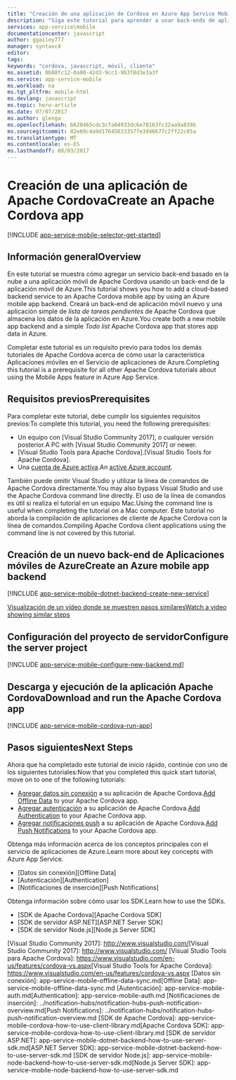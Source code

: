 ```yaml
---
title: "Creación de una aplicación de Cordova en Azure App Service Mobile Apps | Microsoft Docs"
description: "Siga este tutorial para aprender a usar back-ends de aplicación móvil de Azure para el desarrollo de Apache Cordova."
services: app-service\mobile
documentationcenter: javascript
author: ggailey777
manager: syntaxc4
editor: 
tags: 
keywords: "cordova, javascript, móvil, cliente"
ms.assetid: 0b08fc12-0a80-42d3-9cc1-9b3f8d3e3a3f
ms.service: app-service-mobile
ms.workload: na
ms.tgt_pltfrm: mobile-html
ms.devlang: javascript
ms.topic: hero-article
ms.date: 07/07/2017
ms.author: glenga
ms.openlocfilehash: b620465cdc3cfa04933dc6e70163fc32aa9a839b
ms.sourcegitcommit: 02e69c4a9d17645633357fe3d46677c2ff22c85a
ms.translationtype: MT
ms.contentlocale: es-ES
ms.lasthandoff: 08/03/2017
---
```

# <a name="create-an-apache-cordova-app"></a><span data-ttu-id="ade9e-104">Creación de una aplicación de Apache Cordova</span><span class="sxs-lookup"><span data-stu-id="ade9e-104">Create an Apache Cordova app</span></span>
[!INCLUDE [app-service-mobile-selector-get-started](../../includes/app-service-mobile-selector-get-started.md)]

## <a name="overview"></a><span data-ttu-id="ade9e-105">Información general</span><span class="sxs-lookup"><span data-stu-id="ade9e-105">Overview</span></span>
<span data-ttu-id="ade9e-106">En este tutorial se muestra cómo agregar un servicio back-end basado en la nube a una aplicación móvil de Apache Cordova usando un back-end de la aplicación móvil de Azure.</span><span class="sxs-lookup"><span data-stu-id="ade9e-106">This tutorial shows you how to add a cloud-based backend service to an Apache Cordova mobile app by using an Azure mobile app backend.</span></span>  <span data-ttu-id="ade9e-107">Creará un back-end de aplicación móvil nuevo y una aplicación simple de *lista de tareas pendientes* de Apache Cordova que almacena los datos de la aplicación en Azure.</span><span class="sxs-lookup"><span data-stu-id="ade9e-107">You create both a new mobile app backend and a simple *Todo list* Apache Cordova app that stores app data in Azure.</span></span>

<span data-ttu-id="ade9e-108">Completar este tutorial es un requisito previo para todos los demás tutoriales de Apache Cordova acerca de cómo usar la característica Aplicaciones móviles en el Servicio de aplicaciones de Azure.</span><span class="sxs-lookup"><span data-stu-id="ade9e-108">Completing this tutorial is a prerequisite for all other Apache Cordova tutorials about using the Mobile Apps feature in Azure App Service.</span></span>

## <a name="prerequisites"></a><span data-ttu-id="ade9e-109">Requisitos previos</span><span class="sxs-lookup"><span data-stu-id="ade9e-109">Prerequisites</span></span>
<span data-ttu-id="ade9e-110">Para completar este tutorial, debe cumplir los siguientes requisitos previos:</span><span class="sxs-lookup"><span data-stu-id="ade9e-110">To complete this tutorial, you need the following prerequisites:</span></span>

* <span data-ttu-id="ade9e-111">Un equipo con [Visual Studio Community 2017], o cualquier versión posterior.</span><span class="sxs-lookup"><span data-stu-id="ade9e-111">A PC with [Visual Studio Community 2017] or newer.</span></span>
* <span data-ttu-id="ade9e-112">[Visual Studio Tools para Apache Cordova].</span><span class="sxs-lookup"><span data-stu-id="ade9e-112">[Visual Studio Tools for Apache Cordova].</span></span>
* <span data-ttu-id="ade9e-113">Una [cuenta de Azure activa](https://azure.microsoft.com/pricing/free-trial/).</span><span class="sxs-lookup"><span data-stu-id="ade9e-113">An [active Azure account](https://azure.microsoft.com/pricing/free-trial/).</span></span>

<span data-ttu-id="ade9e-114">También puede omitir Visual Studio y utilizar la línea de comandos de Apache Cordova directamente.</span><span class="sxs-lookup"><span data-stu-id="ade9e-114">You may also bypass Visual Studio and use the Apache Cordova command line directly.</span></span>  <span data-ttu-id="ade9e-115">El uso de la línea de comandos es útil si realiza el tutorial en un equipo Mac.</span><span class="sxs-lookup"><span data-stu-id="ade9e-115">Using the command line is useful when completing the tutorial on a Mac computer.</span></span>  <span data-ttu-id="ade9e-116">Este tutorial no aborda la compilación de aplicaciones de cliente de Apache Cordova con la línea de comandos.</span><span class="sxs-lookup"><span data-stu-id="ade9e-116">Compiling Apache Cordova client applications using the command line is not covered by this tutorial.</span></span>

## <a name="create-an-azure-mobile-app-backend"></a><span data-ttu-id="ade9e-117">Creación de un nuevo back-end de Aplicaciones móviles de Azure</span><span class="sxs-lookup"><span data-stu-id="ade9e-117">Create an Azure mobile app backend</span></span>
[!INCLUDE [app-service-mobile-dotnet-backend-create-new-service](../../includes/app-service-mobile-dotnet-backend-create-new-service.md)]

[<span data-ttu-id="ade9e-118">Visualización de un vídeo donde se muestren pasos similares</span><span class="sxs-lookup"><span data-stu-id="ade9e-118">Watch a video showing similar steps</span></span>](https://channel9.msdn.com/series/Azure-connected-services-with-Cordova/Azure-connected-services-task-1-Create-an-Azure-Mobile-App)

## <a name="configure-the-server-project"></a><span data-ttu-id="ade9e-119">Configuración del proyecto de servidor</span><span class="sxs-lookup"><span data-stu-id="ade9e-119">Configure the server project</span></span>
[!INCLUDE [app-service-mobile-configure-new-backend.md](../../includes/app-service-mobile-configure-new-backend.md)]

## <a name="download-and-run-the-apache-cordova-app"></a><span data-ttu-id="ade9e-120">Descarga y ejecución de la aplicación Apache Cordova</span><span class="sxs-lookup"><span data-stu-id="ade9e-120">Download and run the Apache Cordova app</span></span>
[!INCLUDE [app-service-mobile-cordova-run-app](../../includes/app-service-mobile-cordova-run-app.md)]

## <a name="next-steps"></a><span data-ttu-id="ade9e-121">Pasos siguientes</span><span class="sxs-lookup"><span data-stu-id="ade9e-121">Next Steps</span></span>
<span data-ttu-id="ade9e-122">Ahora que ha completado este tutorial de inicio rápido, continúe con uno de los siguientes tutoriales:</span><span class="sxs-lookup"><span data-stu-id="ade9e-122">Now that you completed this quick start tutorial, move on to one of the following tutorials:</span></span>

* <span data-ttu-id="ade9e-123">[Agregar datos sin conexión](app-service-mobile-cordova-get-started-offline-data.md) a su aplicación de Apache Cordova.</span><span class="sxs-lookup"><span data-stu-id="ade9e-123">[Add Offline Data](app-service-mobile-cordova-get-started-offline-data.md) to your Apache Cordova app.</span></span>
* <span data-ttu-id="ade9e-124">[Agregar autenticación](app-service-mobile-cordova-get-started-users.md) a su aplicación de Apache Cordova.</span><span class="sxs-lookup"><span data-stu-id="ade9e-124">[Add Authentication](app-service-mobile-cordova-get-started-users.md) to your Apache Cordova app.</span></span>
* <span data-ttu-id="ade9e-125">[Agregar notificaciones push](app-service-mobile-cordova-get-started-push.md) a su aplicación de Apache Cordova.</span><span class="sxs-lookup"><span data-stu-id="ade9e-125">[Add Push Notifications](app-service-mobile-cordova-get-started-push.md) to your Apache Cordova app.</span></span>

<span data-ttu-id="ade9e-126">Obtenga más información acerca de los conceptos principales con el servicio de aplicaciones de Azure.</span><span class="sxs-lookup"><span data-stu-id="ade9e-126">Learn more about key concepts with Azure App Service.</span></span>

* <span data-ttu-id="ade9e-127">[Datos sin conexión]</span><span class="sxs-lookup"><span data-stu-id="ade9e-127">[Offline Data]</span></span>
* <span data-ttu-id="ade9e-128">[Autenticación]</span><span class="sxs-lookup"><span data-stu-id="ade9e-128">[Authentication]</span></span>
* <span data-ttu-id="ade9e-129">[Notificaciones de inserción]</span><span class="sxs-lookup"><span data-stu-id="ade9e-129">[Push Notifications]</span></span>

<span data-ttu-id="ade9e-130">Obtenga información sobre cómo usar los SDK.</span><span class="sxs-lookup"><span data-stu-id="ade9e-130">Learn how to use the SDKs.</span></span>

* <span data-ttu-id="ade9e-131">[SDK de Apache Cordova]</span><span class="sxs-lookup"><span data-stu-id="ade9e-131">[Apache Cordova SDK]</span></span>
* <span data-ttu-id="ade9e-132">[SDK de servidor ASP.NET]</span><span class="sxs-lookup"><span data-stu-id="ade9e-132">[ASP.NET Server SDK]</span></span>
* <span data-ttu-id="ade9e-133">[SDK de servidor Node.js]</span><span class="sxs-lookup"><span data-stu-id="ade9e-133">[Node.js Server SDK]</span></span>

<!-- Images. -->

<!-- URLs -->
[Azure portal]: https://portal.azure.com/
<span data-ttu-id="ade9e-134">[Visual Studio Community 2017]: http://www.visualstudio.com/</span><span class="sxs-lookup"><span data-stu-id="ade9e-134">[Visual Studio Community 2017]: http://www.visualstudio.com/</span></span>
<span data-ttu-id="ade9e-135">[Visual Studio Tools para Apache Cordova]: https://www.visualstudio.com/en-us/features/cordova-vs.aspx</span><span class="sxs-lookup"><span data-stu-id="ade9e-135">[Visual Studio Tools for Apache Cordova]: https://www.visualstudio.com/en-us/features/cordova-vs.aspx</span></span>
<span data-ttu-id="ade9e-136">[Datos sin conexión]: app-service-mobile-offline-data-sync.md</span><span class="sxs-lookup"><span data-stu-id="ade9e-136">[Offline Data]: app-service-mobile-offline-data-sync.md</span></span>
<span data-ttu-id="ade9e-137">[Autenticación]: app-service-mobile-auth.md</span><span class="sxs-lookup"><span data-stu-id="ade9e-137">[Authentication]: app-service-mobile-auth.md</span></span>
<span data-ttu-id="ade9e-138">[Notificaciones de inserción]: ../notification-hubs/notification-hubs-push-notification-overview.md</span><span class="sxs-lookup"><span data-stu-id="ade9e-138">[Push Notifications]: ../notification-hubs/notification-hubs-push-notification-overview.md</span></span>
<span data-ttu-id="ade9e-139">[SDK de Apache Cordova]: app-service-mobile-cordova-how-to-use-client-library.md</span><span class="sxs-lookup"><span data-stu-id="ade9e-139">[Apache Cordova SDK]: app-service-mobile-cordova-how-to-use-client-library.md</span></span>
<span data-ttu-id="ade9e-140">[SDK de servidor ASP.NET]: app-service-mobile-dotnet-backend-how-to-use-server-sdk.md</span><span class="sxs-lookup"><span data-stu-id="ade9e-140">[ASP.NET Server SDK]: app-service-mobile-dotnet-backend-how-to-use-server-sdk.md</span></span>
<span data-ttu-id="ade9e-141">[SDK de servidor Node.js]: app-service-mobile-node-backend-how-to-use-server-sdk.md</span><span class="sxs-lookup"><span data-stu-id="ade9e-141">[Node.js Server SDK]: app-service-mobile-node-backend-how-to-use-server-sdk.md</span></span>
